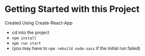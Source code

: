 # Getting Started with this Project

Created Using Create-React-App

- cd into the project
- ```npm install```
- ```npm run start```
- (you may have to ```npm rebuild node-sass``` if the initial run failed)

